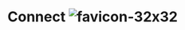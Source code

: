 # Connect ![favicon-32x32](https://user-images.githubusercontent.com/77996445/230719480-ff7d2d4c-0613-48b9-b449-931e5ec45a13.png)
